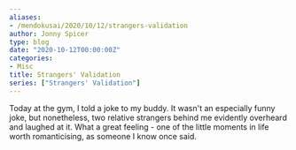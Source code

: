 ```yaml
---
aliases:
- /mendokusai/2020/10/12/strangers-validation
author: Jonny Spicer
type: blog
date: "2020-10-12T00:00:00Z"
categories:
- Misc
title: Strangers' Validation
series: ["Strangers' Validation"]
---
```

Today at the gym, I told a joke to my buddy. It wasn't an especially funny joke, but nonetheless, two relative strangers behind me evidently overheard and laughed at it. What a great
feeling - one of the little moments in life worth romanticising, as someone I know once said.
